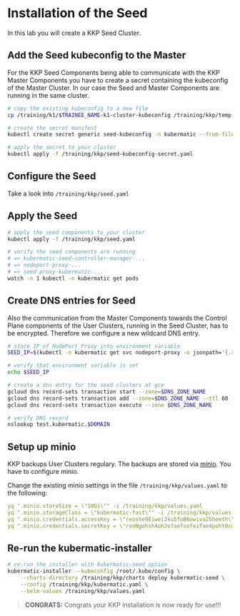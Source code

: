 # Installation of the Seed

In this lab you will create a KKP Seed Cluster.

## Add the Seed kubeconfig to the Master

For the KKP Seed Components being able to communicate with the KKP Master Components you have to create a secret containing the kubeconfig of the Master Cluster. In our case the Seed and Master Components are running in the same cluster.

```bash
# copy the existing kubeconfig to a new file
cp /training/k1/$TRAINEE_NAME-k1-cluster-kubeconfig /training/kkp/temp-seed-kubeconfig.yaml

# create the secret manifest
kubectl create secret generic seed-kubeconfig -n kubermatic --from-file kubeconfig=/training/kkp/temp-seed-kubeconfig.yaml --dry-run=client -o yaml > /training/kkp/seed-kubeconfig-secret.yaml

# apply the secret to your cluster
kubectl apply -f /training/kkp/seed-kubeconfig-secret.yaml
```

## Configure the Seed

Take a look into `/training/kkp/seed.yaml`

## Apply the Seed

```bash
# apply the seed components to your cluster
kubectl apply -f /training/kkp/seed.yaml

# verify the seed components are running
# => kubermatic-seed-controller-manager-... 
# => nodeport-proxy-...
# => seed-proxy-kubermatic-...
watch -n 1 kubectl -n kubermatic get pods
```

## Create DNS entries for Seed

Also the communication from the Master Components towards the Control Plane components of the User Clusters, running in the Seed Cluster, has to be encrypted. Therefore we configure a new wildcard DNS entry.

```bash
# store IP of NodePort Proxy into environment variable
SEED_IP=$(kubectl -n kubermatic get svc nodeport-proxy -o jsonpath='{.status.loadBalancer.ingress[0].ip}')

# verify that environment variable is set
echo $SEED_IP

# create a dns entry for the seed clusters at gce
gcloud dns record-sets transaction start --zone=$DNS_ZONE_NAME
gcloud dns record-sets transaction add --zone=$DNS_ZONE_NAME --ttl 60 --name="*.kubermatic.$DOMAIN." --type A $SEED_IP
gcloud dns record-sets transaction execute --zone $DNS_ZONE_NAME

# verify DNS record
nslookup test.kubermatic.$DOMAIN
```

## Setup up minio

KKP backups User Clusters regulary. The backups are stored via [minio](https://min.io/). You have to configure minio.

Change the existing minio settings in the file `/training/kkp/values.yaml` to the following:

```yaml
yq ".minio.storeSize = \"10Gi\"" -i /training/kkp/values.yaml
yq ".minio.storageClass = \"kubermatic-fast\"" -i /training/kkp/values.yaml
yq ".minio.credentials.accessKey = \"reoshe9Eiwei2ku5foB6owiva2Sheeth\"" -i /training/kkp/values.yaml
yq ".minio.credentials.secretKey = \"rooNgohsh4ohJo7aefoofeiTae4poht0cohxua5eithiexu7quieng5ailoosha8\"" -i /training/kkp/values.yaml
```

## Re-run the kubermatic-installer

```bash
# re-run the installer with kubermatic-seed option
kubermatic-installer --kubeconfig /root/.kube/config \
    --charts-directory /training/kkp/charts deploy kubermatic-seed \
    --config /training/kkp/kubermatic.yaml \
    --helm-values /training/kkp/values.yaml
```

>**CONGRATS:**
>Congrats your KKP installation is now ready for use!!!
